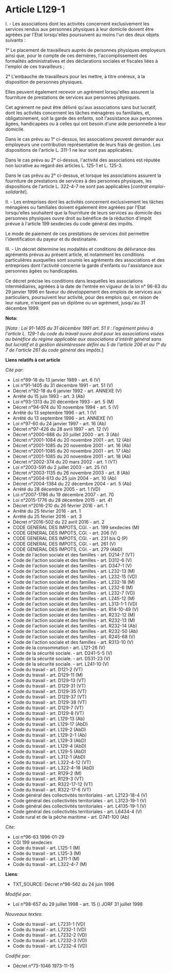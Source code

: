 # Article L129-1

I. - Les associations dont les activités concernent exclusivement les services rendus aux personnes physiques à leur domicile
doivent être agréées par l'Etat lorsqu'elles poursuivent au moins l'un des deux objets suivants :

1° Le placement de travailleurs auprès de personnes physiques employeurs ainsi que, pour le compte de ces dernières,
l'accomplissement des formalités administratives et des déclarations sociales et fiscales liées à l'emploi de ces
travailleurs ;

2° L'embauche de travailleurs pour les mettre, à titre onéreux, à la disposition de personnes physiques.

Elles peuvent également recevoir un agrément lorsqu'elles assurent la fourniture de prestations de services aux personnes
physiques.

Cet agrément ne peut être délivré qu'aux associations sans but lucratif, dont les activités concernent les tâches ménagères
ou familiales, et, obligatoirement, soit la garde des enfants, soit l'assistance aux personnes âgées, handicapées ou à celles
qui ont besoin d'une aide personnelle à leur domicile.

Dans le cas prévu au 1° ci-dessus, les associations peuvent demander aux employeurs une contribution représentative de leurs
frais de gestion. Les dispositions de l'article L. 311-1 ne leur sont pas applicables.

Dans le cas prévu au 2° ci-dessus, l'activité des associations est réputée non lucrative au regard des articles L. 125-1 et
L. 125-3.

Dans le cas prévu au 2° ci-dessus, et lorsque les associations assurent la fourniture de prestations de services à des
personnes physiques, les dispositions de l'article L. 322-4-7 ne sont pas applicables [*contrat emploi-solidarité*].

II. - Les entreprises dont les activités concernent exclusivement les tâches ménagères ou familiales doivent également être
agréées par l'Etat lorsqu'elles souhaitent que la fourniture de leurs services au domicile des personnes physiques ouvre
droit au bénéfice de la réduction d'impôt prévue à l'article 199 sexdecies du code général des impôts.

Le mode de paiement de ces prestations de services doit permettre l'identification du payeur et du destinataire.

III. - Un décret détermine les modalités et conditions de délivrance des agréments prévus au présent article, et notamment
les conditions particulières auxquelles sont soumis les agréments des associations et des entreprises dont l'activité
concerne la garde d'enfants ou l'assistance aux personnes âgées ou handicapées.

Ce décret précise les conditions dans lesquelles les associations intermédiaires, agréées à la date de l'entrée en vigueur de
la loi n° 96-63 du 29 janvier 1996 en faveur du développement des emplois de services aux particuliers, poursuivent leur
activité, pour des emplois qui, en raison de leur nature, n'exigent pas un diplôme ou un agrément, jusqu'au 31 décembre 1999.

**Nota:**

[*Nota : Loi 91-1405 du 31 décembre 1991 art. 51 II : l'agrément prévu à l'article L. 129-1 du code du travail ouvre droit
pour les associations visées au bénéfice du régime applicable aux associations d'intérêt général sans but lucratif et à
gestion désintéressée défini au 5 de l'article 206 et au 1° du 7 de l'article 261 du code général des impôts.*]

**Liens relatifs à cet article**

_Cité par_:

  - Loi n°89-18 du 13 janvier 1989 - art. 6 (V)
  - Loi n°91-1405 du 31 décembre 1991 - art. 51 (V)
  - Décret n°92-18 du 6 janvier 1992 - art. ANNEXE (V)
  - Arrêté du 15 juin 1993 - art. 3 (Ab)
  - Loi n°93-1313 du 20 décembre 1993 - art. 5 (M)
  - Décret n°94-974 du 10 novembre 1994 - art. 5 (V)
  - Arrêté du 13 septembre 1996 - art. 1 (V)
  - Arrêté du 13 septembre 1996 - art. ANNEXE (V)
  - Loi n°97-60 du 24 janvier 1997 - art. 16 (Ab)
  - Décret n°97-426 du 28 avril 1997 - art. 12 (V)
  - Décret n°2000-688 du 20 juillet 2000 - art. 3 (Ab)
  - Décret n°2001-1084 du 20 novembre 2001 - art. 12 (Ab)
  - Décret n°2001-1085 du 20 novembre 2001 - art. 16 (Ab)
  - Décret n°2001-1085 du 20 novembre 2001 - art. 17 (Ab)
  - Décret n°2001-1085 du 20 novembre 2001 - art. 18 (Ab)
  - Décret n°2002-374 du 20 mars 2002 - art. 1 (VT)
  - Loi n°2003-591 du 2 juillet 2003 - art. 25 (V)
  - Décret n°2003-1135 du 26 novembre 2003 - art. 8 (Ab)
  - Décret n°2004-613 du 25 juin 2004 - art. 10 (Ab)
  - Décret n°2004-1384 du 22 décembre 2004 - art. 5 (Ab)
  - Arrêté du 28 décembre 2005 - art. 1 (VD)
  - Loi n°2007-1786 du 19 décembre 2007 - art. 70
  - Loi n°2015-1776 du 28 décembre 2015 - art. 41
  - Décret n°2016-210 du 26 février 2016 - art. 1
  - Arrêté du 25 février 2016 - art. 1
  - Arrêté du 25 février 2016 - art. 3
  - Décret n°2016-502 du 22 avril 2016 - art. 2
  - CODE GENERAL DES IMPOTS, CGI. - art. 199 sexdecies (M)
  - CODE GENERAL DES IMPOTS, CGI. - art. 206 (V)
  - CODE GENERAL DES IMPOTS, CGI. - art. 231 bis Q (P)
  - CODE GENERAL DES IMPOTS, CGI. - art. 261 (V)
  - CODE GENERAL DES IMPOTS, CGI. - art. 279 (AbD)
  - Code de l'action sociale et des familles - art. D214-7 (VT)
  - Code de l'action sociale et des familles - art. D312-6 (V)
  - Code de l'action sociale et des familles - art. D347-1 (V)
  - Code de l'action sociale et des familles - art. L232-13 (M)
  - Code de l'action sociale et des familles - art. L232-15 (VD)
  - Code de l'action sociale et des familles - art. L232-18 (M)
  - Code de l'action sociale et des familles - art. L232-6 (M)
  - Code de l'action sociale et des familles - art. L232-7 (VD)
  - Code de l'action sociale et des familles - art. L245-12 (M)
  - Code de l'action sociale et des familles - art. L313-1-1 (VD)
  - Code de l'action sociale et des familles - art. R14-10-49 (V)
  - Code de l'action sociale et des familles - art. R232-12 (M)
  - Code de l'action sociale et des familles - art. R232-13 (M)
  - Code de l'action sociale et des familles - art. R232-14 (Ab)
  - Code de l'action sociale et des familles - art. R232-50 (Ab)
  - Code de l'action sociale et des familles - art. R245-68 (V)
  - Code de l'action sociale et des familles - art. R313-10 (V)
  - Code de la consommation - art. L121-26 (V)
  - Code de la sécurité sociale. - art. D241-5-5 (V)
  - Code de la sécurité sociale. - art. D531-23 (V)
  - Code de la sécurité sociale. - art. L241-10 (V)
  - Code du travail - art. D121-2 (VT)
  - Code du travail - art. D129-11 (M)
  - Code du travail - art. D129-13 (VT)
  - Code du travail - art. D129-31 (VT)
  - Code du travail - art. D129-35 (VT)
  - Code du travail - art. D129-37 (VT)
  - Code du travail - art. D129-38 (VT)
  - Code du travail - art. D129-7 (VT)
  - Code du travail - art. D129-8 (VT)
  - Code du travail - art. L129-13 (Ab)
  - Code du travail - art. L129-17 (AbD)
  - Code du travail - art. L129-2 (AbD)
  - Code du travail - art. L129-2-1 (Ab)
  - Code du travail - art. L129-3 (AbD)
  - Code du travail - art. L129-4 (AbD)
  - Code du travail - art. L129-5 (AbD)
  - Code du travail - art. L312-1 (AbD)
  - Code du travail - art. L322-4-12 (VT)
  - Code du travail - art. L322-4-18 (AbD)
  - Code du travail - art. R129-2 (M)
  - Code du travail - art. R129-3 (VT)
  - Code du travail - art. R322-17-12 (VT)
  - Code du travail - art. R322-17-6 (VT)
  - Code général des collectivités territoriales - art. L2123-18-4 (V)
  - Code général des collectivités territoriales - art. L3123-19-1 (V)
  - Code général des collectivités territoriales - art. L4135-19-1 (V)
  - Code général des collectivités territoriales - art. L6434-4 (V)
  - Code rural et de la pêche maritime - art. D741-100 (Ab)

_Cite_:

  - Loi n°96-63 1996-01-29
  - CGI 199 sexdecies
  - Code du travail - art. L125-1 (M)
  - Code du travail - art. L125-3 (M)
  - Code du travail - art. L311-1 (M)
  - Code du travail - art. L322-4-7 (M)

**Liens**:

  - TXT_SOURCE: Décret n°96-562 du 24 juin 1996

_Modifié par_:

  - Loi n°98-657 du 29 juillet 1998 - art. 15 () JORF 31 juillet 1998

_Nouveaux textes_:

  - Code du travail - art. L7231-1 (VD)
  - Code du travail - art. L7232-1 (VD)
  - Code du travail - art. L7232-2 (VD)
  - Code du travail - art. L7232-3 (VD)
  - Code du travail - art. L7232-4 (VD)

_Codifié par_:

  - Décret n°73-1046 1973-11-15

